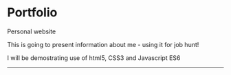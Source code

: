 # Portfolio
Personal website

This is going to present information about me - using it for job hunt!

I will be demostrating use of html5, CSS3 and Javascript ES6

__________________________________________________________________
<menu>
             <header background image>
                    <myimage>
                     <title>
                     
					                                 <social Media>   
____________________________________________________________________

					         <welcome> 
					
						   <some contents>
						   
						   
						   
						   
______________________________________________________________________